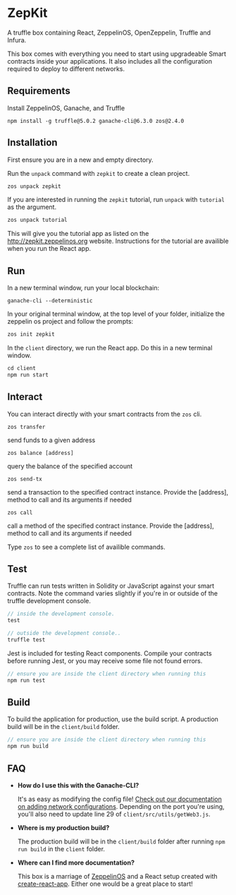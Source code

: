 # ZepKit
A truffle box containing React, ZeppelinOS, OpenZeppelin, Truffle and Infura.

This box comes with everything you need to start using upgradeable Smart
contracts inside your applications. It also includes all the configuration
required to deploy to different networks.

## Requirements

Install ZeppelinOS, Ganache, and Truffle

```
npm install -g truffle@5.0.2 ganache-cli@6.3.0 zos@2.4.0
```

## Installation

First ensure you are in a new and empty directory.

Run the `unpack` command with `zepkit` to create a clean project. 

```javascript
zos unpack zepkit
```
If you are interested in running the `zepkit` tutorial, run `unpack` with `tutorial` as the argument.

```javascript
zos unpack tutorial
```

This will give you the tutorial app as listed on the http://zepkit.zeppelinos.org website.
Instructions for the tutorial are availible when you run the React app.

## Run

In a new terminal window, run your local blockchain:

```
ganache-cli --deterministic
```

In your original terminal window, at the top level of your folder, initialize the zeppelin os project
and follow the prompts:

```javascript
zos init zepkit
```

In the `client` directory, we run the React app. Do this in a new terminal window. 

```javascript
cd client
npm run start
```

## Interact

You can interact directly with your smart contracts from the `zos` cli. 

   `zos transfer`                                        	
   
   send funds to a given address

   `zos balance [address]`                               	
   
   query the balance of the specified account

   `zos send-tx`                                         	
   
   send a transaction to the specified contract instance. Provide the [address], method to call and its arguments if needed

   `zos call`                                           	
   
   call a method of the specified contract instance. Provide the [address], method to call and its arguments if needed


Type `zos` to see a complete list of availible commands.


## Test

Truffle can run tests written in Solidity or JavaScript against your smart contracts. Note the command varies slightly if you're in or outside of the truffle development console.

```javascript
// inside the development console.
test

// outside the development console..
truffle test
```

Jest is included for testing React components. Compile your contracts before running Jest, or you may receive some file not found errors.

```javascript
// ensure you are inside the client directory when running this
npm run test
```

## Build

To build the application for production, use the build script. A production build will be in the `client/build` folder.

```javascript
// ensure you are inside the client directory when running this
npm run build
```

## FAQ

* __How do I use this with the Ganache-CLI?__

    It's as easy as modifying the config file! [Check out our documentation on adding network configurations](http://truffleframework.com/docs/advanced/configuration#networks). Depending on the port you're using, you'll also need to update line 29 of `client/src/utils/getWeb3.js`.

* __Where is my production build?__

    The production build will be in the `client/build` folder after running `npm run build` in the `client` folder.

* __Where can I find more documentation?__

    This box is a marriage of [ZeppelinOS](https://zeppelinos.org/) and a React setup created with [create-react-app](https://github.com/facebookincubator/create-react-app/blob/master/packages/react-scripts/template/README.md). Either one would be a great place to start!

